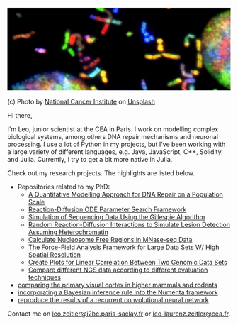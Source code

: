 ![header](header_3.jpg)

(c) Photo by <a href="https://unsplash.com/@nci?utm_source=unsplash&utm_medium=referral&utm_content=creditCopyText">National Cancer Institute</a> on <a href="https://unsplash.com/s/photos/neuron-dna?utm_source=unsplash&utm_medium=referral&utm_content=creditCopyText">Unsplash</a>

Hi there,

I'm Leo, junior scientist at the CEA in Paris. I work on modelling complex biological systems, among others DNA repair mechanisms and neuronal processing.
I use a lot of Python in my projects, but I've been working with a large variety of different languages, e.g. Java, JavaScript, C++, Solidity, and Julia. Currently, I try to get a bit more native in Julia.

Check out my research projects. The highlights are listed below.
- Repositories related to my PhD:
  -  [A Quantitative Modelling Approach for DNA Repair on a Population Scale](https://github.com/leoTiez/jmak)
  -  [Reaction-Diffusion ODE Parameter Search Framework](https://github.com/leoTiez/parameter-search-reaction-diffision)
  -  [Simulation of Sequencing Data Using the Gillespie Algorithm](https://github.com/leoTiez/dense-nucleus)
  -  [Random Reaction-Diffusion Interactions to Simulate Lesion Detection Assuming Heterochromatin](https://github.com/leoTiez/ChromReD4)
  -  [Calculate Nucleosome Free Regions in MNase-seq Data](https://github.com/leoTiez/nfree)
  -  [The Force-Field Analysis Framework for Large Data Sets W/ High Spatial Resolution](https://github.com/leoTiez/force-field-analysis)
  -  [Create Plots for Linear Correlation Between Two Genomic Data Sets](https://github.com/leoTiez/linchange)
  -  [Compare different NGS data according to different evaluation techniques](https://github.com/leoTiez/chromosomal-data-comparison)
- [comparing the primary visual cortex in higher mammals and rodents](https://github.com/leoTiez/Dynamical-consequences-of-long-range-patchy-connections-in-the-neocortex)
- [incorporating a Bayesian inference rule into the Numenta framework](https://github.com/leoTiez/htmresearch)
- [reproduce the results of a recurrent convolutional neural network](https://github.com/leoTiez/dd2424)

Contact me on [leo.zeitler@i2bc.paris-saclay.fr](leo.zeitler@i2bc.paris-saclay.fr) or [leo-laurenz.zeitler@cea.fr](leo-laurenz.zeitler@cea.fr).



<!---
leoTiez/leoTiez is a ✨ special ✨ repository because its `README.md` (this file) appears on your GitHub profile.
You can click the Preview link to take a look at your changes.
--->
